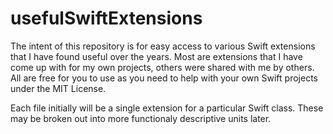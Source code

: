 # usefulSwiftExtensions
The intent of this repository is for easy access to various Swift extensions that I have found useful over the  years. Most are extensions that I have come up with for my own projects, others were shared with me by others. All are free for you to use as you need to help with your own Swift projects under the MIT License.

Each file initially will be a single extension for a particular Swift class. These may be broken out into more functionaly descriptive units later.
